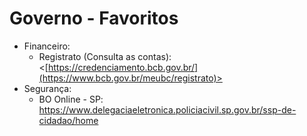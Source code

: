 # Governo - Favoritos
- Financeiro:
  - Registrato (Consulta as contas): <[https://credenciamento.bcb.gov.br/](https://www.bcb.gov.br/meubc/registrato)>
- Segurança:
  - BO Online - SP: <https://www.delegaciaeletronica.policiacivil.sp.gov.br/ssp-de-cidadao/home>
